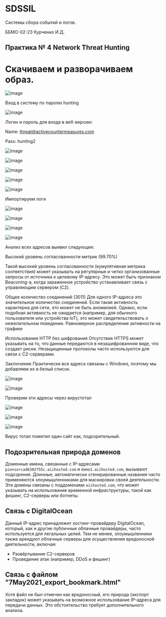 # SDSSIL
Системы сбора событий и логов.

ББМО-02-23 Курченко И.Д.

## Практика № 4 Network Threat Hunting

# Скачиваем и разворачиваем образ.

![image](https://github.com/user-attachments/assets/c93d35b2-5028-4605-b2c4-48c1bc10191c)

Вход в систему по паролю hunting

![image](https://github.com/user-attachments/assets/2d362c22-5b8c-46fe-add9-444f28cbc229)

Логин и пароль для входа в веб-версию:

 Name: threat@activecountermeasures.com
 
 Pass: hunting2


![image](https://github.com/user-attachments/assets/fe58db63-72d6-44de-95c9-4e4c74dc38a3)

![image](https://github.com/user-attachments/assets/954addbe-f311-4d3b-9559-109ec6743f1c)

![image](https://github.com/user-attachments/assets/c2811983-ea00-43c5-8b9b-e9a00ea3b489)

![image](https://github.com/user-attachments/assets/a0360c14-b053-430c-8574-7a5c0252e92c)

![image](https://github.com/user-attachments/assets/5831d4af-a9f3-4225-9c51-44ef50b56c4b)


Импортируем логи

![image](https://github.com/user-attachments/assets/7f0527ef-fd2b-4043-9eb3-0ac3db52404d)

![image](https://github.com/user-attachments/assets/32a0067c-12c8-421e-9879-0c8787134699)

![image](https://github.com/user-attachments/assets/d4164376-1cbe-42df-81ae-c637b898adb1)

![image](https://github.com/user-attachments/assets/56ac8d08-621d-4309-8287-78b043426ea8)

Анализ всех адресов выявил следующее:

Высокий уровень согласованности метрик (99.70%)

Такой высокий уровень согласованности (кумулятивная метрика соответствия) может указывать на регулярные и четко организованные запросы от источника к целевому IP-адресу. Это может быть признаком Beaconing-а, когда зараженное устройство устанавливает связь с управляющим сервером (C2).

Общее количество соединений (3011)
Для одного IP-адреса это значительное количество соединений. Если такая активность характерна для сети, это может не быть аномалией. Однако, если подобная активность не ожидается (например, для обычного пользователя или устройства IoT), это может свидетельствовать о нежелательном поведении.
Равномерное распределение активности на графике

Использование HTTP без шифрования
Отсутствие HTTPS может указывать на то, что данные передаются в незашифрованном виде, что создает риски. Незащищенные протоколы часто используются для связи с C2-серверами.

Заключение
Практически все адреса связаны с Windows, поэтому мы добавляем их в белый список.


![image](https://github.com/user-attachments/assets/143e6762-d185-442f-8c5e-12bc05bf24a1)

![image](https://github.com/user-attachments/assets/4f703649-5412-488e-930b-f01d9e898b56)

Проверим эти адресы через вирустотал

![image](https://github.com/user-attachments/assets/173e655a-72a1-46aa-b549-1a9fab09c515)

![image](https://github.com/user-attachments/assets/e48f98de-13d7-4f6a-bf87-0714fda3f244)

![image](https://github.com/user-attachments/assets/fb1d340f-c4e7-4957-b376-ddfa86acd8c9)

Вирус тотал пометил один сайт как, подозрительный.

## Подозрительная природа доменов

Доменные имена, связанные с IP-адресами `piensorcad6302755c.aiihosted.com` и `demo1.aiihosted.com`, вызывают подозрения. Длинные, автоматически сгенерированные названия часто применяются злоумышленниками для маскировки своей деятельности. Эти домены связаны с поддоменами `aiihosted.com`, что может указывать на использование временной инфраструктуры, такой как фишинг, C2-серверы или ботнеты.

## Связь с DigitalOcean

Данный IP-адрес принадлежит хостинг-провайдеру DigitalOcean, который, как и другие публичные облачные провайдеры, часто используется для легальных целей. Тем не менее, злоумышленники также арендуют облачные серверы для осуществления вредоносной деятельности, включая:

- Развёртывание C2-серверов
- Проведение атак (например, DDoS и фишинг)

## Связь с файлом "7May2021_export_bookmark.html"

Хотя файл не был отмечен как вредоносный, его природа (экспорт закладок) может указывать на возможное использование IP-адреса для передачи данных. Это обстоятельство требует дополнительного анализа.
